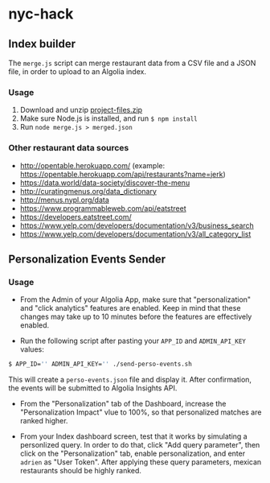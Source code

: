 # nyc-hack

## Index builder

The `merge.js` script can merge restaurant data from a CSV file and a JSON file, in order to upload to an Algolia index.

### Usage

1. Download and unzip [project-files.zip](https://github.com/algolia/solutions-hiring-assignment/blob/master/project-files.zip)
2. Make sure Node.js is installed, and run `$ npm install`
3. Run `node merge.js > merged.json`

### Other restaurant data sources

- http://opentable.herokuapp.com/ (example: https://opentable.herokuapp.com/api/restaurants?name=jerk)
- https://data.world/data-society/discover-the-menu
- http://curatingmenus.org/data_dictionary
- http://menus.nypl.org/data
- https://www.programmableweb.com/api/eatstreet
- https://developers.eatstreet.com/
- https://www.yelp.com/developers/documentation/v3/business_search
- https://www.yelp.com/developers/documentation/v3/all_category_list

## Personalization Events Sender

### Usage

- From the Admin of your Algolia App, make sure that "personalization" and "click analytics" features are enabled. Keep in mind that these changes may take up to 10 minutes before the features are effectively enabled.

- Run the following script after pasting your `APP_ID` and `ADMIN_API_KEY` values:

```sh
$ APP_ID='' ADMIN_API_KEY='' ./send-perso-events.sh
```

This will create a `perso-events.json` file and display it.
After confirmation, the events will be submitted to Algolia Insights API.

- From the "Personalization" tab of the Dashboard, increase the "Personalization Impact" vlue to 100%, so that personalized matches are ranked higher.

- From your Index dashboard screen, test that it works by simulating a personlized query. In order to do that, click "Add query parameter", then click on the "Personalization" tab, enable personalization, and enter `adrien` as "User Token". After applying these query parameters, mexican restaurants should be highly ranked.
